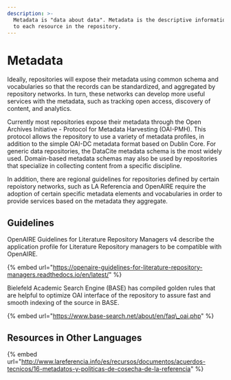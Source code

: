 ```yaml
---
description: >-
  Metadata is "data about data". Metadata is the descriptive information related
  to each resource in the repository.
---
```


# Metadata

Ideally, repositories will expose their metadata using common schema and vocabularies so that the records can be standardized, and aggregated by repository networks. In turn, these networks can develop more useful services with the metadata, such as tracking open access, discovery of content, and analytics.

Currently most repositories expose their metadata through the Open Archives Initiative - Protocol for Metadata Harvesting \(OAI-PMH\). This protocol allows the repository to use a variety of metadata profiles, in addition to the simple OAI-DC metadata format based on Dublin Core. For generic data repositories, the DataCite metadata schema is the most widely used. Domain-based metadata schemas may also be used by repositories that specialize in collecting content from a specific discipline.

In addition, there are regional guidelines for repositories defined by certain repoistory networks, such as LA Referencia and OpenAIRE require the adoption of certain specific metadata elements and vocabularies in order to provide services based on the metadata they aggregate. 

## Guidelines

OpenAIRE Guidelines for Literature Repository Managers v4 describe the application profile for Literature Repository managers to be compatible with OpenAIRE.

{% embed url="https://openaire-guidelines-for-literature-repository-managers.readthedocs.io/en/latest/" %}

Bielefeld Academic Search Engine \(BASE\) has compiled golden rules that are helpful to optimize OAI interface of the repository to assure fast and smooth indexing of the source in BASE.

{% embed url="https://www.base-search.net/about/en/faq\_oai.php" %}

## Resources in Other Languages

{% embed url="http://www.lareferencia.info/es/recursos/documentos/acuerdos-tecnicos/16-metadatos-y-politicas-de-cosecha-de-la-referencia" %}

